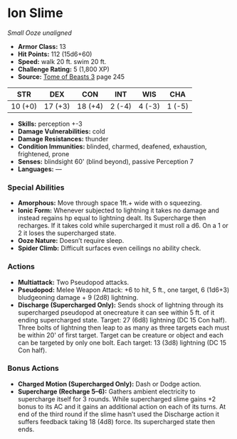 # Ion Slime

*Small* *Ooze* *unaligned*

- **Armor Class:** 13
- **Hit Points:** 112 (15d6+60)
- **Speed:** walk 20 ft. swim 20 ft.
- **Challenge Rating:** 5 (1,800 XP)
- **Source:** [Tome of Beasts 3](https://koboldpress.com/kpstore/product/tome-of-beasts-3-for-5th-edition/) page 245

| STR | DEX | CON | INT | WIS | CHA |
| --- | --- | --- | --- | --- | --- |
| 10 (+0) | 17 (+3) | 18 (+4) | 2 (-4) | 4 (-3) | 1 (-5) |

- **Skills:** perception +-3
- **Damage Vulnerabilities:** cold
- **Damage Resistances:** thunder
- **Condition Immunities:** blinded, charmed, deafened, exhaustion, frightened, prone
- **Senses:** blindsight 60' (blind beyond), passive Perception 7
- **Languages:** —

### Special Abilities

- **Amorphous:** Move through space 1ft.+ wide with o squeezing.
- **Ionic Form:** Whenever subjected to lightning it takes no damage and instead regains hp equal to lightning dealt. Its Supercharge then recharges. If it takes cold while supercharged it must roll a d6. On a 1 or 2 it loses the supercharged state.
- **Ooze Nature:** Doesn’t require sleep.
- **Spider Climb:** Difficult surfaces even ceilings no ability check.

### Actions

- **Multiattack:** Two Pseudopod attacks.
- **Pseudopod:** Melee Weapon Attack: +6 to hit, 5 ft., one target, 6 (1d6+3) bludgeoning damage + 9 (2d8) lightning.
- **Discharge (Supercharged Only):** Sends shock of lightning through its supercharged pseudopod at onecreature it can see within 5 ft. of it ending supercharged state. Target: 27 (6d8) lightning (DC 15 Con half). Three bolts of lightning then leap to as many as three targets each must be within 20' of first target. Target can be creature or object and each can be targeted by only one bolt. Each target: 13 (3d8) lightning (DC 15 Con half).

### Bonus Actions

- **Charged Motion (Supercharged Only):** Dash or Dodge action.
- **Supercharge (Recharge 5–6):** Gathers ambient electricity to supercharge itself for 3 rounds. While supercharged slime gains +2 bonus to its AC and it gains an additional action on each of its turns. At end of the third round if the slime hasn’t used the Discharge action it suffers feedback taking 18 (4d8) force. Its supercharged state then ends.


